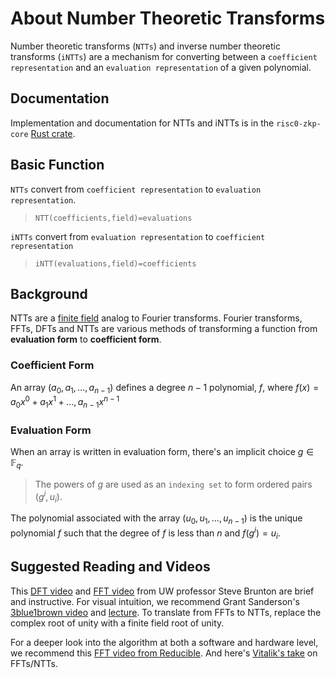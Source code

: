 
# About Number Theoretic Transforms
Number theoretic transforms (`NTTs`) and inverse number theoretic transforms (`iNTTs`) are a mechanism for converting between a `coefficient representation` and an `evaluation representation` of a given polynomial. 

## Documentation
Implementation and documentation for NTTs and iNTTs is in the `risc0-zkp-core` [Rust crate](https://github.com/risc0/risc0#rust-crates).

## Basic Function
`NTTs` convert from `coefficient representation` to `evaluation representation`. 

>`NTT(coefficients,field)=evaluations`

`iNTTs` convert from `evaluation representation` to `coefficient representation`

>`iNTT(evaluations,field)=coefficients`

## Background
NTTs are a [finite field](about-finite-fields.md) analog to Fourier transforms. Fourier transforms, FFTs, DFTs and NTTs are various methods of transforming a function from **evaluation form** to **coefficient form**. 

### Coefficient Form 
An array $(a_0,a_1,\ldots,a_{n-1})$ defines a degree $n-1$ polynomial, $f$, where $f(x)=a_0x^0+a_1x^1+\ldots,a_{n-1}x^{n-1}$

### Evaluation Form
When an array is written in evaluation form, there's an implicit choice $g\in\mathbb{F}_q$. 
> The powers of $g$ are used as an `indexing set` to form ordered pairs $(g^i,u_i)$. 

The polynomial associated with the array $(u_0,u_1,\ldots,u_{n-1})$ is the unique polynomial $f$ such that the degree of $f$ is less than $n$ and $f(g^i)=u_i$.

## Suggested Reading and Videos
This [DFT video](https://www.youtube.com/watch?v=nl9TZanwbBk) and [FFT video](https://www.youtube.com/watch?v=E8HeD-MUrjY) from UW professor Steve Brunton are brief and instructive. For visual intuition, we recommend Grant Sanderson's [3blue1brown video](https://www.youtube.com/watch?v=spUNpyF58BY) and [lecture](https://www.youtube.com/watch?v=g8RkArhtCc4). To translate from FFTs to NTTs, replace the complex root of unity with a finite field root of unity. 

For a deeper look into the algorithm at both a software and hardware level, we recommend this [FFT video from Reducible](https://www.youtube.com/watch?v=h7apO7q16V0). And here's [Vitalik's take](https://vitalik.ca/general/2019/05/12/fft.html) on FFTs/NTTs. 

